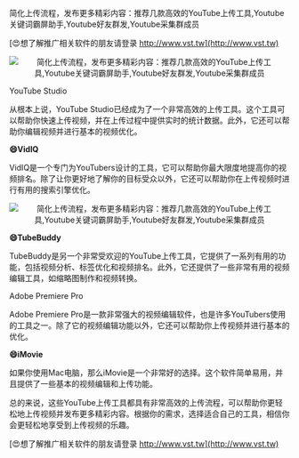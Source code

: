 简化上传流程，发布更多精彩内容：推荐几款高效的YouTube上传工具,Youtube关键词霸屏助手,Youtube好友群发,Youtube采集群成员

[😍想了解推广相关软件的朋友请登录 http://www.vst.tw](http://www.vst.tw)

 <center><img src="https://vst.tw/MP4/tuiguang/png/6.png" alt="简化上传流程，发布更多精彩内容：推荐几款高效的YouTube上传工具,Youtube关键词霸屏助手,Youtube好友群发,Youtube采集群成员"></center>

YouTube Studio

从根本上说，YouTube Studio已经成为了一个非常高效的上传工具。这个工具可以帮助你快速上传视频，并在上传过程中提供实时的统计数据。此外，它还可以帮助你编辑视频并进行基本的视频优化。

**😄VidIQ**

VidIQ是一个专门为YouTubers设计的工具，它可以帮助你最大限度地提高你的视频排名。除了让你更好地了解你的目标受众以外，它还可以帮助你在上传视频时进行有用的搜索引擎优化。

 <center><img src="https://vst.tw/MP4/tuiguang/png/8.png" alt="简化上传流程，发布更多精彩内容：推荐几款高效的YouTube上传工具,Youtube关键词霸屏助手,Youtube好友群发,Youtube采集群成员"></center>

**😄TubeBuddy**

TubeBuddy是另一个非常受欢迎的YouTube上传工具，它提供了一系列有用的功能，包括视频分析、标签优化和视频排名。此外，它还提供了一些非常有用的视频编辑工具，如缩略图制作和视频转换。

Adobe Premiere Pro

Adobe Premiere Pro是一款非常强大的视频编辑软件，也是许多YouTubers使用的工具之一。除了它的视频编辑功能以外，它还可以帮助你上传视频并进行基本的优化。

**😄iMovie**

如果你使用Mac电脑，那么iMovie是一个非常好的选择。这个软件简单易用，并且提供了一些基本的视频编辑和上传功能。

总的来说，这些YouTube上传工具都具有非常高效的上传流程，可以帮助你更轻松地上传视频并发布更多精彩内容。根据你的需求，选择适合自己的工具，相信你会更轻松地享受到上传视频的乐趣。

[😍想了解推广相关软件的朋友请登录 http://www.vst.tw](http://www.vst.tw)




